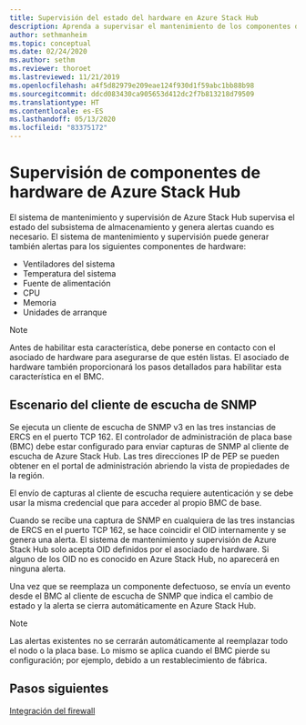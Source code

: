 ```yaml
---
title: Supervisión del estado del hardware en Azure Stack Hub
description: Aprenda a supervisar el mantenimiento de los componentes de hardware de Azure Stack Hub.
author: sethmanheim
ms.topic: conceptual
ms.date: 02/24/2020
ms.author: sethm
ms.reviewer: thoroet
ms.lastreviewed: 11/21/2019
ms.openlocfilehash: a4f5d82979e209eae124f930d1f59abc1bb88b98
ms.sourcegitcommit: ddcd083430ca905653d412dc2f7b813218d79509
ms.translationtype: HT
ms.contentlocale: es-ES
ms.lasthandoff: 05/13/2020
ms.locfileid: "83375172"
---
```

# <a name="monitor-azure-stack-hub-hardware-components"></a>Supervisión de componentes de hardware de Azure Stack Hub

El sistema de mantenimiento y supervisión de Azure Stack Hub supervisa el estado del subsistema de almacenamiento y genera alertas cuando es necesario. El sistema de mantenimiento y supervisión puede generar también alertas para los siguientes componentes de hardware:

- Ventiladores del sistema
- Temperatura del sistema
- Fuente de alimentación
- CPU
- Memoria
- Unidades de arranque

> [!NOTE]
> Antes de habilitar esta característica, debe ponerse en contacto con el asociado de hardware para asegurarse de que estén listas. El asociado de hardware también proporcionará los pasos detallados para habilitar esta característica en el BMC.

## <a name="snmp-listener-scenario"></a>Escenario del cliente de escucha de SNMP

Se ejecuta un cliente de escucha de SNMP v3 en las tres instancias de ERCS en el puerto TCP 162. El controlador de administración de placa base (BMC) debe estar configurado para enviar capturas de SNMP al cliente de escucha de Azure Stack Hub. Las tres direcciones IP de PEP se pueden obtener en el portal de administración abriendo la vista de propiedades de la región.

El envío de capturas al cliente de escucha requiere autenticación y se debe usar la misma credencial que para acceder al propio BMC de base.

Cuando se recibe una captura de SNMP en cualquiera de las tres instancias de ERCS en el puerto TCP 162, se hace coincidir el OID internamente y se genera una alerta. El sistema de mantenimiento y supervisión de Azure Stack Hub solo acepta OID definidos por el asociado de hardware. Si alguno de los OID no es conocido en Azure Stack Hub, no aparecerá en ninguna alerta.

Una vez que se reemplaza un componente defectuoso, se envía un evento desde el BMC al cliente de escucha de SNMP que indica el cambio de estado y la alerta se cierra automáticamente en Azure Stack Hub.

> [!NOTE]
> Las alertas existentes no se cerrarán automáticamente al reemplazar todo el nodo o la placa base. Lo mismo se aplica cuando el BMC pierde su configuración; por ejemplo, debido a un restablecimiento de fábrica.

## <a name="next-steps"></a>Pasos siguientes

[Integración del firewall](azure-stack-firewall.md)
